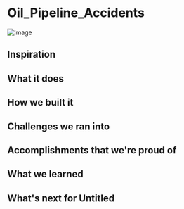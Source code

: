 # Oil_Pipeline_Accidents

![image](https://github.com/Atharva-D/git-mlsc/blob/main/Pipeline%20map.gif)

## Inspiration

## What it does

## How we built it

## Challenges we ran into

## Accomplishments that we're proud of

## What we learned

## What's next for Untitled

